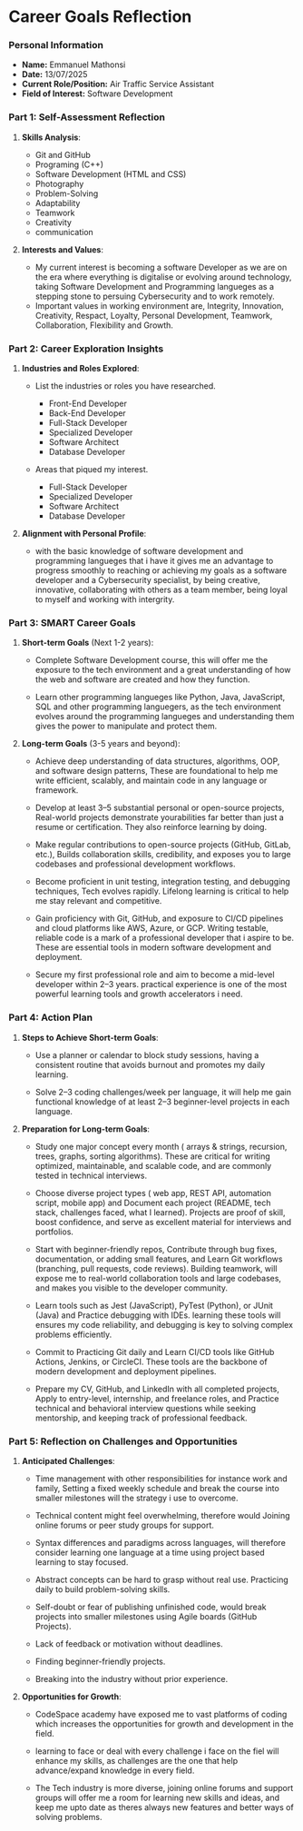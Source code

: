 
# Career Goals Reflection

### Personal Information

- **Name:**                     Emmanuel Mathonsi
- **Date:**                     13/07/2025
- **Current Role/Position:**    Air Traffic Service Assistant
- **Field of Interest:**        Software Development

### Part 1: Self-Assessment Reflection

1. **Skills Analysis**:
    
    - Git and GitHub
    - Programing (C++)
    - Software Development (HTML and CSS)
    - Photography
    - Problem-Solving
    - Adaptability
    - Teamwork
    - Creativity
    - communication


2. **Interests and Values**:
    
    - My current interest is becoming a software Developer as we are on the era where everything is digitalise or evolving around technology, taking Software Development and Programming langueges as a stepping stone to persuing Cybersecurity and to work remotely.
    - Important values in working environment are, Integrity, Innovation, Creativity, Respact, Loyalty, Personal Development, Teamwork, Collaboration, Flexibility and Growth.


### Part 2: Career Exploration Insights

1. **Industries and Roles Explored**:
    
    - List the industries or roles you have researched.

        - Front-End Developer
        - Back-End Developer
        - Full-Stack Developer
        - Specialized Developer
        - Software Architect
        - Database Developer

    - Areas that piqued my interest.

        - Full-Stack Developer
        - Specialized Developer
        - Software Architect
        - Database Developer

2. **Alignment with Personal Profile**:
    
    - with the basic knowledge of software development and programming langueges that i have it gives me an advantage to progress smoothly to reaching or achieving my goals as a software developer and a Cybersecurity specialist, by being creative, innovative, collaborating with others as a team member, being loyal to myself and working with intergrity.


### Part 3: SMART Career Goals

1. **Short-term Goals** (Next 1-2 years):
    
    - Complete Software Development course, this will offer me the exposure to the tech environment and a great understanding of how the web and software are created and how they function.

    - Learn other programming langueges like Python, Java, JavaScript, SQL and other programming languegers, as the tech environment evolves around the programming langueges and understanding them gives the power to manipulate and protect them.


2. **Long-term Goals** (3-5 years and beyond):
    
    - Achieve deep understanding of data structures, algorithms, OOP, and software design patterns, These are foundational to help me write efficient, scalably, and maintain code in any language or framework.

    - Develop at least 3–5 substantial personal or open-source projects, Real-world projects demonstrate yourabilities far better than just a resume or certification. They also reinforce learning by doing.

    - Make regular contributions to open-source projects (GitHub, GitLab, etc.), Builds collaboration skills, credibility, and exposes you to large codebases and professional development workflows.

    - Become proficient in unit testing, integration testing, and debugging techniques, Tech evolves rapidly. Lifelong learning is critical to help me  stay relevant and competitive.

    - Gain proficiency with Git, GitHub, and exposure to CI/CD pipelines and cloud platforms like AWS, Azure, or GCP. Writing testable, reliable code is a mark of a professional developer that i aspire to be. These are essential tools in modern software development and deployment.

    - Secure my first professional role and aim to become a mid-level developer within 2–3 years. practical experience is one of the most powerful learning tools and growth accelerators i need.


### Part 4: Action Plan

1. **Steps to Achieve Short-term Goals**:

    - Use a planner or calendar to block study sessions, having a consistent routine that avoids burnout and promotes  my daily learning.

    - Solve 2–3 coding challenges/week per language, it will help me gain functional knowledge of at least 2–3 beginner-level projects in each language.

2. **Preparation for Long-term Goals**:
    
    -  Study one major concept every month  ( arrays & strings, recursion, trees, graphs, sorting algorithms). These are critical for writing optimized, maintainable, and scalable code, and are commonly tested in technical interviews.

    - Choose diverse project types ( web app, REST API, automation script, mobile app) and Document each project (README, tech stack, challenges faced, what I learned). Projects are proof of skill, boost confidence, and serve as excellent material for interviews and portfolios.

    - Start with beginner-friendly repos, Contribute through bug fixes, documentation, or adding small features, and Learn Git workflows (branching, pull requests, code reviews). Building teamwork, will expose me to real-world collaboration tools and large codebases, and makes you visible to the developer community.

    - Learn tools such as Jest (JavaScript), PyTest (Python), or JUnit (Java) and Practice debugging with IDEs. learning these tools will ensures my code reliability, and debugging is key to solving complex problems efficiently. 

    - Commit to Practicing Git daily and Learn CI/CD tools like GitHub Actions, Jenkins, or CircleCI. These tools are the backbone of modern development and deployment pipelines.

    - Prepare my CV, GitHub, and LinkedIn with all completed projects, Apply to entry-level, internship, and freelance roles, and Practice technical and behavioral interview questions while seeking mentorship, and keeping track of professional feedback.


### Part 5: Reflection on Challenges and Opportunities

1. **Anticipated Challenges**:
    
    - Time management with other responsibilities for instance work and family, Setting a fixed weekly schedule and break the course into smaller milestones will the strategy i use to overcome.
    
    - Technical content might feel overwhelming, therefore would Joining online forums or peer study groups for support.

    - Syntax differences and paradigms across languages, will therefore consider learning one language at a time using project based learning to stay focused.

    - Abstract concepts can be hard to grasp without real use. Practicing daily to build problem-solving skills.

    - Self-doubt or fear of publishing unfinished code, would break projects into smaller milestones using Agile boards (GitHub Projects).

    - Lack of feedback or motivation without deadlines.

    - Finding beginner-friendly projects.

    - Breaking into the industry without prior experience.


2. **Opportunities for Growth**:
    
    - CodeSpace academy have exposed me to vast platforms of coding which increases the opportunities for growth and development in the field.

    - learning to face or deal with every challenge i face on the fiel will enhance my skills, as challenges are the one that help advance/expand knowledge in every field.

    - The Tech industry is more diverse, joining online forums and support groups will offer me a room for learning new skills and ideas, and keep me upto date as theres always new features and better ways of solving problems.





